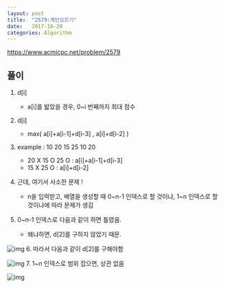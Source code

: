```yaml
---
layout: post
title:  "2579:계단오르기"
date:   2017-10-20
categories: Algorithm
---
```



<https://www.acmicpc.net/problem/2579>

## 풀이

1. d[i]
	* a[i]를 밟았을 경우, 0~i 번째까지 최대 점수
2. d[i]
	* max( a[i]+a[i-1]+d[i-3] , a[i]+d[i-2] )
3. example : 10    20    15    25    10    20

	*  20 X     15 O    25 O : a[i]+a[i-1]+d[i-3]
	* 15 X     25 O : a[i]+d[i-2]
4. 근데, 여기서 사소한 문제 !
	* n을 입력받고, 배열을 생성할 때
0~n-1 인덱스로 할 것이냐,
1~n 인덱스로 할 것이냐에 따라 문제가 생김

5. 0~n-1 인덱스로 다음과 같이 하면 틀렸음. 
	* 왜냐하면, d[2]를 구하지 않았기 때문.

![img](http://cfile3.uf.tistory.com/image/9920A43359E752E439E48B)
6. 따라서 다음과 같이 d[2]를 구해야함

![img](http://cfile28.uf.tistory.com/image/9941113359E75310248E9B)
7. 1~n 인덱스로 범위 잡으면, 상관 없음

![img](http://cfile6.uf.tistory.com/image/99E8393359E7532D22AC37)


